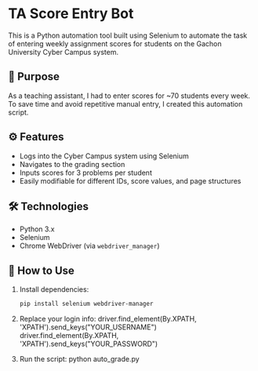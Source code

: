 # TA Score Entry Bot

This is a Python automation tool built using Selenium to automate the task of entering weekly assignment scores for students on the Gachon University Cyber Campus system.

## 🎯 Purpose

As a teaching assistant, I had to enter scores for ~70 students every week. To save time and avoid repetitive manual entry, I created this automation script.

## ⚙️ Features

- Logs into the Cyber Campus system using Selenium
- Navigates to the grading section
- Inputs scores for 3 problems per student
- Easily modifiable for different IDs, score values, and page structures

## 🛠 Technologies

- Python 3.x
- Selenium
- Chrome WebDriver (via `webdriver_manager`)

## 🚀 How to Use

1. Install dependencies:
   ```bash
   pip install selenium webdriver-manager

2. Replace your login info:
   driver.find_element(By.XPATH, 'XPATH').send_keys("YOUR_USERNAME")
   driver.find_element(By.XPATH, 'XPATH').send_keys("YOUR_PASSWORD")

3. Run the script:
   python auto_grade.py
